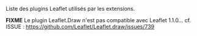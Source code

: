 Liste des plugins Leaflet utilisés par les extensions.

**FIXME**
Le plugin Leaflet.Draw n'est pas compatible avec Leaflet 1.1.0...
cf. ISSUE : https://github.com/Leaflet/Leaflet.draw/issues/739
